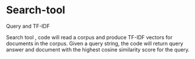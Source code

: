 # Search-tool
Query and TF-IDF 

Search tool , code will read a corpus and produce TF-IDF vectors for documents in the corpus.
Given a query string, the code will return query answer and document with the highest cosine similarity score for the query.
